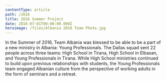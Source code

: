 ```yaml
---
contentType: article
path: /2016
title: 2016 Summer Project
date: 2016-07-01T00:00:00.000Z
heroimage: /files/Albania 2016 Team Photo.jpg
---
```

In the Summer of 2016, Team Albania was blessed to be able to be a part of a new ministry in Albania: Young Professionals. The Dallas squad sent 22 people across three teams: High School in Tirana, High School in Elbasan, and Young Professionals in Tirana. While High School ministries continued to build upon previous relationships with students, the Young Professionals team engaged Albanian culture from the perspective of working adults in the form of seminars and a retreat.
